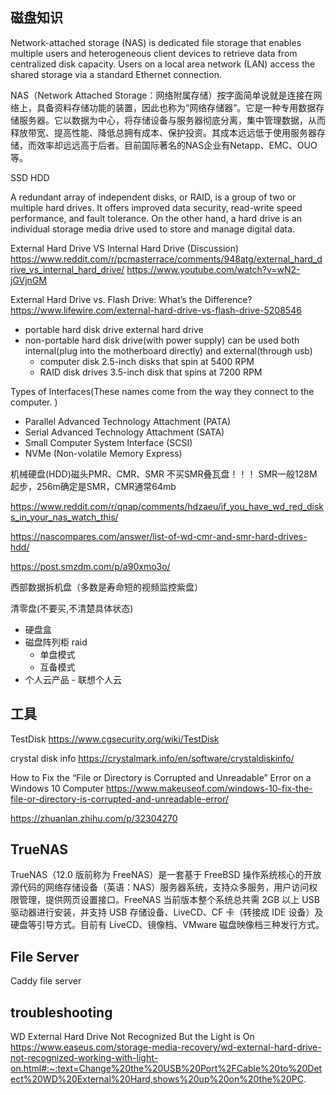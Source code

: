 
## 磁盘知识

Network-attached storage (NAS) is dedicated file storage that enables multiple users and heterogeneous client devices to retrieve data from centralized disk capacity. Users on a local area network (LAN) access the shared storage via a standard Ethernet connection.

NAS（Network Attached Storage：网络附属存储）按字面简单说就是连接在网络上，具备资料存储功能的装置，因此也称为“网络存储器”。它是一种专用数据存储服务器。它以数据为中心，将存储设备与服务器彻底分离，集中管理数据，从而释放带宽、提高性能、降低总拥有成本、保护投资。其成本远远低于使用服务器存储，而效率却远远高于后者。目前国际著名的NAS企业有Netapp、EMC、OUO等。


SSD HDD

A redundant array of independent disks, or RAID, is a group of two or multiple hard drives. It offers improved data security, read-write speed performance, and fault tolerance. On the other hand, a hard drive is an individual storage media drive used to store and manage digital data.

External Hard Drive VS Internal Hard Drive (Discussion)
https://www.reddit.com/r/pcmasterrace/comments/948atg/external_hard_drive_vs_internal_hard_drive/
https://www.youtube.com/watch?v=wN2-jGVjnGM

External Hard Drive vs. Flash Drive: What’s the Difference?
https://www.lifewire.com/external-hard-drive-vs-flash-drive-5208546

+ portable hard disk drive
  external hard drive
+ non-portable hard disk drive(with power supply)
  can be used both internal(plug into the motherboard directly) and external(through usb)
  - computer disk
    2.5-inch disks that spin at 5400 RPM
  - RAID disk drives
    3.5-inch disk that spins at 7200 RPM

Types of Interfaces(These names come from the way they connect to the computer. )
+ Parallel Advanced Technology Attachment (PATA)
+ Serial Advanced Technology Attachment (SATA)
+ Small Computer System Interface (SCSI)
+ NVMe (Non-volatile Memory Express)

机械硬盘(HDD)磁头PMR、CMR、SMR
不买SMR叠瓦盘！！！
SMR一般128M起步，256m确定是SMR，CMR通常64mb

https://www.reddit.com/r/qnap/comments/hdzaeu/if_you_have_wd_red_disks_in_your_nas_watch_this/

https://nascompares.com/answer/list-of-wd-cmr-and-smr-hard-drives-hdd/

https://post.smzdm.com/p/a90xmo3o/

西部数据拆机盘（多数是寿命短的视频监控紫盘）

清零盘(不要买,不清楚具体状态)

+ 硬盘盒
+ 磁盘阵列柜 raid
  - 单盘模式
  - 互备模式
+ 个人云产品 - 联想个人云
  
## 工具
TestDisk
https://www.cgsecurity.org/wiki/TestDisk

crystal disk info
https://crystalmark.info/en/software/crystaldiskinfo/


How to Fix the “File or Directory is Corrupted and Unreadable” Error on a Windows 10 Computer https://www.makeuseof.com/windows-10-fix-the-file-or-directory-is-corrupted-and-unreadable-error/

https://zhuanlan.zhihu.com/p/32304270

## TrueNAS
TrueNAS（12.0 版前称为 FreeNAS）是一套基于 FreeBSD 操作系统核心的开放源代码的网络存储设备（英语：NAS）服务器系统，支持众多服务，用户访问权限管理，提供网页设置接口。FreeNAS 当前版本整个系统总共需 2GB 以上 USB 驱动器进行安装，并支持 USB 存储设备、LiveCD、CF 卡（转接成 IDE 设备）及硬盘等引导方式。目前有 LiveCD、镜像档、VMware 磁盘映像档三种发行方式。

## File Server
Caddy file server

## troubleshooting
WD External Hard Drive Not Recognized But the Light is On https://www.easeus.com/storage-media-recovery/wd-external-hard-drive-not-recognized-working-with-light-on.html#:~:text=Change%20the%20USB%20Port%2FCable%20to%20Detect%20WD%20External%20Hard,shows%20up%20on%20the%20PC.

